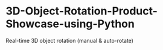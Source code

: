 # 3D-Object-Rotation-Product-Showcase-using-Python
Real-time 3D object rotation (manual &amp; auto-rotate)
